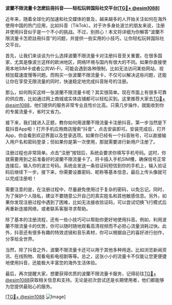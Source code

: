 **波蘭不限流量卡怎麽註冊抖音——轻松玩转国际社交平台[[TG💪+ @esim1088](https://t.me/s/esim1088)]**

近年来，随着全球化的加速和社交媒体的普及，越来越多的人开始关注如何在海外使用中国的热门应用，比如抖音（TikTok）。对于许多身处波兰的朋友来说，注册并使用抖音似乎是一个不小的挑战。不过，别担心！本文将详细为你解答“波蘭不限流量卡怎麽註冊抖音”的问题，并提供一些实用的小技巧，让你轻松玩转国际社交平台。

首先，让我们来谈谈为什么选择波蘭不限流量卡对注册抖音至关重要。在很多国家，尤其是像波兰这样的欧洲地区，网络环境与国内有很大的不同。如果你直接使用本地SIM卡或者公共Wi-Fi，可能会遇到各种限制，比如无法访问某些网站、视频加载速度慢等问题。而购买一张波蘭不限流量卡，不仅可以解决这些问题，还能让你在享受无限流量的同时，快速稳定地完成抖音账号的注册。

那么，如何购买这样一张波蘭不限流量卡呢？其实很简单。现在市面上有很多可靠的供应商，比如通过网上商城或实体店铺都可以轻松买到。这里推荐大家去[TG💪+ @esim1088](https://t.me/s/esim1088)，他们提供的服务非常专业且性价比高。只需几步操作，就能收到你的专属流量卡，省时又省力。

接下来，我们就进入正题，教你如何用波蘭不限流量卡注册抖音。第一步当然是下载抖音App啦！打开手机应用商店搜索“抖音”，点击安装即可。安装完成后，打开App，你会看到欢迎界面以及登录选项。如果你已经有一个抖音账号，可以直接输入用户名和密码登录；但如果你是第一次使用，那就需要进行新用户注册了。

注册过程也非常简单。点击“注册”按钮后，系统会要求你填写手机号码。这时，你就需要用到之前准备好的波蘭不限流量卡了。将卡插入手机SIM槽，确保信号正常连接后，输入你的波兰号码。系统会发送一条验证码短信到你的手机上，输入验证码后继续下一步。接下来，你需要设置密码、昵称等基本信息，最后上传头像就可以完成注册啦！

需要注意的是，在注册过程中，尽量避免使用过于复杂的密码，以免忘记。同时，为了保护个人隐私，建议不要随意公开自己的真实姓名和其他敏感信息。另外，如果你发现注册过程中遇到了困难，比如无法接收验证码，可以尝试切换飞行模式后再重新连接网络，或者联系客服寻求帮助。

除了基本的注册流程，还有一些小技巧可以帮助你更好地使用抖音。例如，利用波蘭不限流量卡的优势，你可以随时随地观看高清视频而不必担心流量消耗过快。此外，抖音还有很多有趣的特效滤镜和音乐素材，你可以根据自己的喜好进行创作，分享给全世界。

当然，除了抖音之外，波蘭不限流量卡还可以用于其他多种用途。比如浏览新闻资讯、在线购物、观看电影电视剧等等。总之，这张小小的流量卡不仅能让您更便捷地使用抖音，还能极大丰富您的海外生活体验。

最后，再次提醒大家，想要获得优质的波蘭不限流量卡服务，记得前往[TG💪+ @esim1088](https://t.me/s/esim1088)获取相关信息和支持。无论是初次尝试还是长期使用者，他们都能够为您提供最贴心的服务。

[[TG💪+ @esim1088](https://t.me/s/esim1088) ![Image](https://i.postimg.cc/4NQfJmqS/Snipaste-2025-05-13-00-14-12.png)]